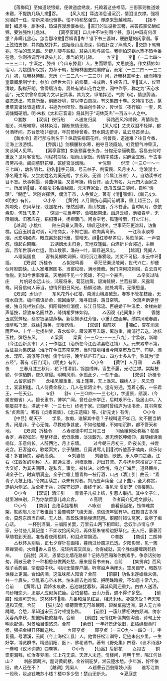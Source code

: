 <!-- { "loadSidebar": true } -->
　　【落梅风】至如道烧银蜡，便做道度绣衾，托赖着这些福荫。三衙家则推道娘未寝，不提防几场儿撒吞。
　　【风入松】耳边消息谩沉沉，情泪湿衣襟。强将别酒拼一任，奈新来酒也慵斟。怕不待和愁强饮，却原来愁越难禁。
　　【拨不断】细思寻，厮淋侵，热温存漫想偎香枕。吉玎的生掂折玉簪，呆答孩空忆酬红锦，要独强性儿急淋。
　　【离亭宴尾】口儿中不许别图个甚，意儿中既有何须恁？非瞒儿黑心，怎当那冷撒吞柳青岑？错下书三婆啉，硬散楚的闲家谮。筝上弦怕支愣，井内瓶愁扑井。这姻缘山高海深，倘若卦变了燕莺爻，交掷下鸳鸯兆，签抽的鸾凤谶。牙缝儿唧与些甜，耳朵儿吹与些任。我则怕这锅水热不热今番在恁，你则待调弄得话头儿长，承当的咒儿碜。
　　☆李
　　李（一二七四～一三三二），字溉之，滕州（今山东滕县）人，生而颖悟，文思俊逸，作文精妙如宿习，为姚燧所叹赏，力荐于朝，授翰林国史院编修官。泰定（一三二四～一三二八）初，除翰林待制。天历（一三二八～一三三○）间，迁翰林直学士，继而特授奎章阁承制学士，参加《经世大典》的修纂。书成后，引疾告归。李其人，仪容清峻，胸襟开朗。曾侨居济南，居处有湖山花竹之胜，园中作亭，称之为“天心水面”，元文宗曾命虞集为文以记其事。其为文，纵笔挥洒，气韵飞动，情思腾涌，姿态迭出。笔意所至，俱臻妙境，常以李白自拟。有文集四十卷。文特擅书法，篆隶草真诸体皆造精诣，书迹为世所珍。散曲创作甚少，传世仅〔夜行船〕一套，风调慷慨硬朗。明·朱权《太和正音谱》将其列于“词林英杰”一百五十人之中。
　　○套数
　　【双调】夜行船
　　△送友归吴
　　驿路西风冷绣鞍，离情秋色相关。鸿雁啼寒，枫林染泪，撺断旅情无限。
　　【风入松】丈夫双泪不轻弹，都付酒杯间。苏台景物非虚诞，年前倚棹曾看。野水鸥边萧寺，乱云马首吴山。
　　【新水令】君行那与利名干？纵疏狂柳羁花绊。何曾畏，道途难？往日今番，江海上浪游惯。
　　【乔牌儿】剑横腰秋水寒，袍夺目晓霞灿。虹霓胆气冲霄汉，笑谈间人见罕。
　　【离亭宴煞】束装预喜苍头办，分襟无奈骊驹趱。容易去何时重返？见月客窗思。问程村店宿，阻雨山家饭。传情字莫违，买醉金宜散。千古事毋劳吊挽。阖闾墓野花埋，馆娃宫淡烟晚。
　　☆倪瓒
　　倪瓒（一三○一～一三七四），幼名明七。初名，字元镇，号云林子、荆蛮民、风月主人、沧浪漫士、净名庵主等。又尝变姓名为奚元朗，字玄瑛。无锡（今属江苏省）人。自幼读书过目不忘。长事翰墨，诗曲俱佳，又善琴操，精音律，画尤有名，为元四大画家之一。所居清阁，多藏法书名画秘籍。元末弃家业，泛舟五湖三泖间，自称“懒瓒”、“倪迂”。常随兴挥洒，偶流于市，人争贸之。著有《清阁集》、《新元史》、《明史》有传。
　　○小令
　　【黄钟】人月圆伤心莫问前朝事，重上越王台。鹧鸪啼处，东风草绿，残照花开。怅然孤啸，青山故国，乔木苍苔。当时明月，依依素影，何处飞来？
　　惊回一枕当年梦，渔唱起南津。画屏云嶂，池塘春草，无限销魂。旧家应在，梧桐覆井，杨柳藏门。闲身空老，孤篷听雨，灯火江村。
　　【越调】小桃红
　　陆庄风景又萧条，堪叹还堪笑。世事茫茫更谁料，访鱼樵。后庭玉树当时调，可怜商女，不知亡国，吹向紫鸾箫。
　　一江秋水淡寒烟，水影明如练。眼底离愁数行雁，雪晴天。绿红蓼参差见，吴歌荡桨，一声哀怨，惊起白鸥眠。
　　五湖烟水未归身，天地双篷鬓。白酒新ド会邻近，主酬宾。百年世事兴亡运，青山数家，渔舟一叶，聊且避风尘。
　　【越调】凭阑人
　　△赠吴国良
　　客有吴郎吹洞箫，明月沉江春雾晓。湘灵不可招，水云中环摇。
　　【双调】折桂令
　　△拟张鸣善
　　草茫茫秦汉陵阙，世代兴亡，却便似月影圆缺。山人家堆案图书，当窗松桂，满地薇蕨。侯门深何须刺谒，白云自可怡悦。到如今世事难说，天地间不见一个英雄，不见一个豪杰。
　　△辛亥过陆庄
　　片帆轻水远山长，鸿雁将来，菊蕊初黄。碧海鲸鲵，兰苕翡翠，风露鸳鸯。问音信何人谛当，想情怀旧日风光。杨柳池塘，随处凋零，无限思量。
　　【双调】水仙子
　　东风花外小红楼，南浦山横眉黛愁。春寒不管花枝瘦，无情水自流。檐间燕语娇柔，惊回幽梦，难寻旧游，落日帘钩。
　　吹箫声断更登楼，独自凭栏独自愁。斜阳绿惨红消瘦，长江日际流。百般娇千种温柔，金缕曲新声低按，碧油车名园共游，绛绡裙罗袜如钩。
　　△因观《花间集》作
　　香腮玉腻鬓蝉轻，翡翠钗梁碧燕横。新妆懒步红芳径，小重山空画屏。绣帘风暖春醒，烟草粘飞絮，蛛丝落英，无限伤情。
　　【双调】殿前欢
　　啼红，杏花消息雨声中。十年一觉扬州梦，春水如空。雁波寒写去踪，离愁重，南浦行云送。冰弦玉柱，弹怨东风。
　　☆梁寅
　　梁寅（一三○三～一三八九），字孟敬，新喻（今江西新余市）人；一作临江（治所在今江西清县临江镇）人。元末累举不第，后征召为集庆路（治所在今江苏南京市，当时辖境相当今南京市及江宁、句容、溧水、溧阳、高淳等县地）儒学训导，晚年结庐石门山，四方士多从学，称其为“梁五经”，著有《石门词》。《明史》有传。
　　○小令
　　【黄钟】人月圆
　　△春夜
　　三春月胜三秋月，花下惜清阴，锦围绣阵，香生革履，光动兰襟。棠梨枝颤，乍惊栖鹊，夜久寒侵。明朝风雨，休孤此夕，一刻千金。
　　【双调】折桂令
　　△留京城作
　　龙楼凤阁重重，海上篷莱，天上瑶宫。锦绣人才，风云奇士，衮衮相逢。几人侍黄金殿上，几人在紫陌尘中。运有穷通，宽着心胸，一任君王，一任天公。
　　☆舒
　　舒ν（一三○四～一三七七），字道原，绩溪，（今属安徽省）人。擅长隶书，博学广闻。曾任台州学正，后时艰不仕，隐居山中。入朝屡召不出，洪武十年（一三七七）终老于家。归隐时曾结庐为读书舍，其书斋取名“贞素斋”。著有《贞素斋集》、《北庄遗稿》等。《新元史》有传。
　　○小令
　　【中吕】朝天子
　　学呆，妆痴，谁解其中意？子规叫道不如归，劝不醒当朝贵。闲是非，子心无愧。尽教他争甚底，不如他瞌睡，不如咱沉醉，都不管天和地。
　　【双调】折桂令
　　△寿张德中时三月三日
　　问仙娥何处称觞？帕递香罗，寿祝张郎。整整杯盘，低低歌舞，淡淡韶光。想无愧乾坤俯仰，且随缘诗酒徜徉，乐意何长。人醉西池，月上东墙。
　　过今朝三月初三，昨夜长庚，书幌光含。狂客追欢，歌姬索笑，余子醺酣。且莫说莺儿，试听他燕子喃南，此乐何堪！多君畅饮，容我高谈。
　　☆刘婆惜
　　刘婆惜，歌伎。乐人李四之妻。江右（江西省的别称）人。颇通文墨，滑稽歌舞，迥出其流。先与抚州常推官之子三舍交好，为其夫间阻，遂私奔。事觉，被杖决。刘负愧，将之广海居，道经赣州，谒全子仁，时宾朋满座，全子仁帽上簪青梅一枝行酒，口占〔清江引〕曲云：“青青子儿枝上结。”令宾朋续之，众未有对者。刘乃应声续全（见下曲），全大称赏，遂纳为侧室。后全死于兵，刘克守妇道，善终于家。事见元·夏庭芝《青楼集》。
　　○小令
　　【双调】清江引
　　青青子儿枝上结，引惹人攀折。其中全子仁，就里滋味别，只为你酸留意儿难弃舍。
　　☆高明
　　作者简介见戏文部分。
　　○小令
　　【商调】金络索挂梧桐
　　△咏别
　　羞看镜里花，憔悴难禁架，耽阁眉儿淡了教谁画？最苦魂梦飞绕天涯，须信流年鬓有华。红颜自古多薄命，莫怨东风当自嗟。无人处，盈盈珠泪偷弹洒琵琶。恨那时错认冤家，说尽了痴心话。
　　一杯别酒阑，三唱阳关罢，万里云山两下相牵畦。念奴半点情与伊家，分付些儿莫记差：不如收拾闲风月，再休惹朱雀桥边野草化。无人把，萋萋芳草随君到天涯。准备着夜雨梧桐，和泪点常飘洒。
　　○套数
　　【商调】二朗神
　　△秋怀从别后，正七夕穿针在画楼，暮雨过纱窗凉已透。夕阳影里，见一簇寒蝉衰柳。水绿香人自愁，况轻拆鸾交凤友。合得成就，真个胜似腰缠跨鹤扬州。
　　【前腔】风流，恩情怎比墙花路柳？记待月西厢和你携素手。争奈话别匆匆，雨散云收？一种相思分做两处愁，雁来是音书未有。合前
　　【集贤宾】西风桂子香韵幽，奈虚度中秋。明月无情穿户牖，听寒蛩声满床头。空房自守，暗数尽谯楼上更漏。合如病酒，这滋味那人知否？合前
　　【前腔】功名未遂姻缘未偶，共一个眉头。恼乱春心卒未休，怕朱颜去也难留。把明珠暗投，不如意十常八九。合前
　　【黄莺儿】霜降水痕收，迅池塘犹暮秋。满城风雨还重九。白衣人送酒，乌纱帽恋头，思那人应似黄花瘦。合怕登楼，云山万叠，遮不得许多愁。
　　【前腔】惟酒可忘忧，这愁怀不酒。几番和泪见红豆，相思未休。凄凉怎受？老天知道和天瘦。合前
　　【猫儿坠】绿荷萧索无可盖眠鸥，碧粼粼露远洲。羁人无力冷飕飕，合愁，早知道宋玉当时顿觉伤秋。
　　【前腔】一簇红蓼相映白频洲，傍水芙蓉两岸秋，想他娇艳倦凝眸。合前
　　【前腔】无情红叶偏向御沟流，诗句上分明永配偶，对景触目恨悠悠。合前
　　【余音】一年好景还依旧，正橘绿橙黄时候，强把金樽开怀断送秋。
　　☆邵亨贞
　　邵亨贞（一三○九～一四○一），字复孺，号清溪，云间（今上海松江县）人。他曾任松江训导，足迹未出乡里。一生好学，博览群书，精通阴阳、医卜、佛老诸书。著有《野处集》四卷、《议术诗选》一卷和《议术词选》四卷等。
　　○小令
　　【仙吕】后庭花
　　△拟古
　　铜壶更漏残，红汝春梦阑。江上花无语，天涯人未还。倚楼闲，月明千里，隔江何处山？
　　刺船鹦鹉洲，题诗黄鹤楼。金谷铜驼梦，湘云楚水愁。少年游，好怀依旧，故人还在不？
　　【越调】凭阑人
　　△题曹云西翁赠妓小画
　　谁写江南一段秋，妆点钱塘苏小楼？楼中多少愁！楚山无断头。
　　☆夏庭芝
